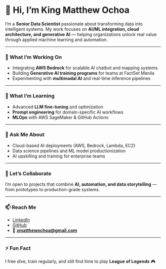 # 👋 Hi, I’m King Matthew Ochoa  

I’m a **Senior Data Scientist** passionate about transforming data into intelligent systems. My work focuses on **AI/ML integration, cloud architecture, and generative AI** — helping organizations unlock real value through applied machine learning and automation.

---

### 🔭 What I’m Working On  
- Integrating **AWS Bedrock** for scalable AI chatbot and mapping systems  
- Building **Generative AI training programs** for teams at FactSet Manila  
- Experimenting with **multimodal AI** and real-time inference pipelines  

---

### 🌱 What I’m Learning  
- Advanced **LLM fine-tuning** and optimization  
- **Prompt engineering** for domain-specific AI workflows  
- **MLOps** with AWS SageMaker & GitHub Actions  

---

### 💬 Ask Me About  
- Cloud-based AI deployments (AWS, Bedrock, Lambda, EC2)  
- Data science pipelines and ML model productionization  
- AI upskilling and training for enterprise teams  

---

### 🤝 Let’s Collaborate  
I’m open to projects that combine **AI, automation, and data storytelling** — from prototypes to production-grade systems.

---

### 📫 Reach Me  
- [LinkedIn](https://www.linkedin.com/in/kingmatthewochoa)  
- [GitHub](https://github.com/u-Shiyuh)  
- 📧 **xmatthewochoa@gmail.com**

---

### ⚡ Fun Fact  
I free dive, train regularly, and still find time to play **League of Legends** 🎮  
